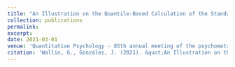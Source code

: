 ```yaml
---
title: "An Illustration on the Quantile-Based Calculation of the Standard Error of Equating in Kernel Equating"
collection: publications
permalink: 
excerpt: 
date: 2021-03-01
venue: 'Quantitative Psychology - 85th annual meeting of the psychometric society'
citation: 'Wallin, G., González, J. (2021). &quot;An Illustration on the Quantile-Based Calculation of the Standard Error of equating in Kernel Equating.&quot; <i>Quantitative Psychology 2021</i>.'
---
```


